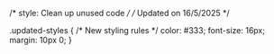 /* style: Clean up unused code */
/* Updated on 16/5/2025 */

.updated-styles {
  /* New styling rules */
  color: #333;
  font-size: 16px;
  margin: 10px 0;
}